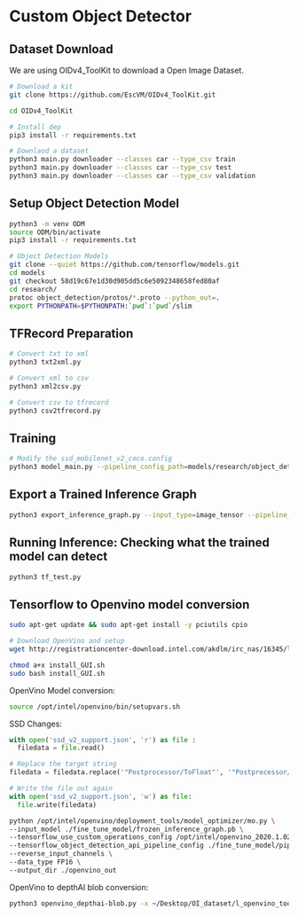 # Custom Object Detector

## Dataset Download
We are using OIDv4_ToolKit to download a Open Image Dataset.

```bash
# Download a kit
git clone https://github.com/EscVM/OIDv4_ToolKit.git

cd OIDv4_ToolKit

# Install dep
pip3 install -r requirements.txt

# Downlaod a dataset
python3 main.py downloader --classes car --type_csv train
python3 main.py downloader --classes car --type_csv test
python3 main.py downloader --classes car --type_csv validation
```

## Setup Object Detection Model
```bash
python3 -m venv ODM
source ODM/bin/activate
pip3 install -r requirements.txt

# Object Detection Models
git clone --quiet https://github.com/tensorflow/models.git
cd models
git checkout 58d19c67e1d30d905dd5c6e5092348658fed80af
cd research/
protoc object_detection/protos/*.proto --python_out=.
export PYTHONPATH=$PYTHONPATH:`pwd`:`pwd`/slim
```

## TFRecord Preparation
```bash
# Convert txt to xml
python3 txt2xml.py

# Convert xml to csv
python3 xml2csv.py

# Convert csv to tfrecord
python3 csv2tfrecord.py
```

## Training 
```bash
# Modify the ssd_mobilenet_v2_coco.config
python3 model_main.py --pipeline_config_path=models/research/object_detection/samples/configs/ssd_mobilenet_v2_coco.config -num_train_steps=50 --num_eval_steps=10 --model_dir train_log
```

## Export a Trained Inference Graph
```bash
python3 export_inference_graph.py --input_type=image_tensor --pipeline_config_path=./models/research/object_detection/samples/configs/ssd_mobilenet_v2_coco.config --output_directory=./train_log --trained_checkpoint_prefix=model.ckpt-50.meta
```

## Running Inference: Checking what the trained model can detect
```bash
python3 tf_test.py
```

## Tensorflow to Openvino model conversion
```bash
sudo apt-get update && sudo apt-get install -y pciutils cpio

# Download OpenVino and setup
wget http://registrationcenter-download.intel.com/akdlm/irc_nas/16345/l_openvino_toolkit_p_2020.1.023.tgz

chmod a+x install_GUI.sh
sudo bash install_GUI.sh
```

OpenVino Model conversion:
```bash
source /opt/intel/openvino/bin/setupvars.sh
```

SSD Changes:
```python
with open('ssd_v2_support.json', 'r') as file :
  filedata = file.read()

# Replace the target string
filedata = filedata.replace('"Postprocessor/ToFloat"', '"Postprocessor/Cast_1"')

# Write the file out again
with open('ssd_v2_support.json', 'w') as file:
  file.write(filedata)
```

```bash
python /opt/intel/openvino/deployment_tools/model_optimizer/mo.py \
--input_model ./fine_tune_model/frozen_inference_graph.pb \
--tensorflow_use_custom_operations_config /opt/intel/openvino_2020.1.023/deployment_tools/model_optimizer/extensions/front/tf/ssd_v2_support.json \
--tensorflow_object_detection_api_pipeline_config ./fine_tune_model/pipeline.config \
--reverse_input_channels \
--data_type FP16 \
--output_dir ./openvino_out
```

OpenVino to depthAI blob conversion:
```bash
python3 openvino_depthai-blob.py -x ~/Desktop/OI_dataset/l_openvino_toolkit_p_2020.1.023/output/frozen_inference_graph.xml -b ~/Desktop/OI_dataset/l_openvino_toolkit_p_2020.1.023/output/frozen_inference_graph.bin -o output
```



